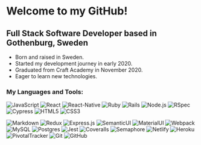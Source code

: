# Welcome to my GitHub!


## Full Stack Software Developer based in Gothenburg, Sweden

- Born and raised in Sweden.
- Started my development journey in early 2020.
- Graduated from Craft Academy in November 2020.
- Eager to learn new technologies.


### My Languages and Tools:

![JavaScript](https://img.shields.io/badge/-JavaScript-black?style=flat-square&logo=javascript)
![React](https://img.shields.io/badge/-React-black?style=flat-square&logo=react)
![React-Native](https://img.shields.io/badge/react_native%20-%2320232a.svg?&style=flat-square&logo=react-native)
![Ruby](https://img.shields.io/badge/-Ruby-CC342D?style=flat-square&logo=ruby)
![Rails](https://img.shields.io/badge/-Ruby%20on%20Rails-CC0000?style=flat-square&logo=ruby-on-rails)
![Node.js](https://img.shields.io/badge/-Nodejs-black?style=flat-square&logo=Node.js)
![RSpec](https://img.shields.io/badge/-RSpec-red?430098?style=flat-square)
![Cypress](https://img.shields.io/badge/-Cypress-17202C?style=flat-square&logo=cypress)
![HTML5](https://img.shields.io/badge/-HTML5-E34F26?style=flat-square&logo=html5&logoColor=white)
![CSS3](https://img.shields.io/badge/-CSS3-1572B6?style=flat-square&logo=css3)


![Markdown](https://img.shields.io/badge/markdown-%23000000.svg?&style=flat-square&logo=markdown)
![Redux](https://img.shields.io/badge/-Redux-764ABC?style=flat-square&logo=redux)
![Express.js](https://img.shields.io/badge/-Express-430098?style=flat-square)
![SemanticUI](https://img.shields.io/badge/-Semantic%20UI-430098?style=flat-square)
![MaterialUI](https://img.shields.io/badge/material%20ui%20-%230081CB.svg?&style=flat-square&logo=materialui)
![Webpack](https://img.shields.io/badge/webpack%20-%238DD6F9.svg?&style=flat-square&logo=webpack)
![MySQL](https://img.shields.io/badge/mysql-%2300f.svg?&style=flat-square&logo=mysql)
![Postgres](https://img.shields.io/badge/-PostgreSQL-336791?style=flat-square&logo=postgresql)
![Jest](https://img.shields.io/badge/-Jest-C21325?style=flat-square&logo=jest)
![Coveralls](https://img.shields.io/badge/-Coveralls-3F5767?style=flat-square&logo=coveralls)
![Semaphore](https://img.shields.io/badge/-Semaphore-grey?19A974?style=flat-square&logo=semaphore-ci)
![Netlify](https://img.shields.io/badge/-Netlify-black?00C7B7?style=flat-square&logo=netlify)
![Heroku](https://img.shields.io/badge/-Heroku-430098?style=flat-square&logo=heroku)
![PivotalTracker](https://img.shields.io/badge/-Pivotal%20Tracker-430098?style=flat-square&logo=pivotaltracker)
![Git](https://img.shields.io/badge/-Git-black?style=flat-square&logo=git)
![GitHub](https://img.shields.io/badge/-GitHub-181717?style=flat-square&logo=github)
